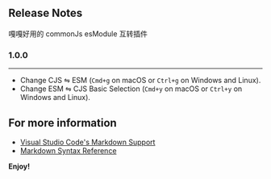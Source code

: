 ## Release Notes

嘎嘎好用的 commonJs esModule 互转插件

### 1.0.0

---

- Change CJS ⇋ ESM (`Cmd+g` on macOS or `Ctrl+g` on Windows and Linux).
- Change ESM ⇋ CJS Basic Selection (`Cmd+y` on macOS or `Ctrl+y` on Windows and Linux).

## For more information

- [Visual Studio Code's Markdown Support](http://code.visualstudio.com/docs/languages/markdown)
- [Markdown Syntax Reference](https://help.github.com/articles/markdown-basics/)

**Enjoy!**
